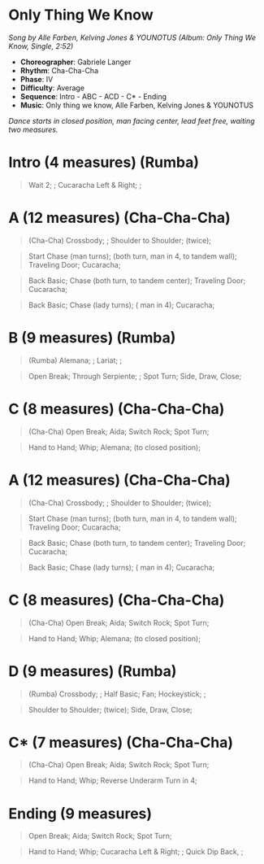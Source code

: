 # Only Thing We Know
*Song by Alle Farben, Kelving Jones & YOUNOTUS (Album: Only Thing We Know, Single, 2:52)*

* **Choreographer**: Gabriele Langer
* **Rhythm**: Cha-Cha-Cha
* **Phase**: IV
* **Difficulty**: Average
* **Sequence**: Intro - ABC - ACD - C* - Ending
* **Music**: Only thing we know, Alle Farben, Kelving Jones & YOUNOTUS

*Dance starts in closed position, man facing center, lead feet free, waiting two measures.*

# Intro (4 measures) (Rumba)

> Wait 2; ; Cucaracha Left & Right; ;

# A (12 measures) (Cha-Cha-Cha)

> (Cha-Cha) Crossbody; ; Shoulder to Shoulder; (twice);

> Start Chase (man turns); (both turn, man in 4, to tandem wall); Traveling Door; Cucaracha;

> Back Basic; Chase (both turn, to tandem center); Traveling Door; Cucaracha;

> Back Basic; Chase (lady turns); ( man in 4); Cucaracha;

# B (9 measures) (Rumba)

> (Rumba) Alemana; ; Lariat; ;

> Open Break; Through Serpiente; ; Spot Turn; Side, Draw, Close;

# C (8 measures) (Cha-Cha-Cha)

> (Cha-Cha) Open Break; Aida; Switch Rock; Spot Turn; 

> Hand to Hand; Whip; Alemana; (to closed position);

# A (12 measures) (Cha-Cha-Cha)

> (Cha-Cha) Crossbody; ; Shoulder to Shoulder; (twice);

> Start Chase (man turns); (both turn, man in 4, to tandem wall); Traveling Door; Cucaracha;

> Back Basic; Chase (both turn, to tandem center); Traveling Door; Cucaracha;

> Back Basic; Chase (lady turns); ( man in 4); Cucaracha;

# C (8 measures) (Cha-Cha-Cha)

> (Cha-Cha) Open Break; Aida; Switch Rock; Spot Turn; 

> Hand to Hand; Whip; Alemana; (to closed position);

# D (9 measures) (Rumba)

> (Rumba) Crossbody; ; Half Basic; Fan; Hockeystick; ;

> Shoulder to Shoulder; (twice); Side, Draw, Close;

# C* (7 measures) (Cha-Cha-Cha)

> (Cha-Cha) Open Break; Aida; Switch Rock; Spot Turn; 

> Hand to Hand; Whip; Reverse Underarm Turn in 4;

# Ending (9 measures)

> Open Break; Aida; Switch Rock; Spot Turn; 

> Hand to Hand; Whip; Cucaracha Left & Right; ; Quick Dip Back, ;
